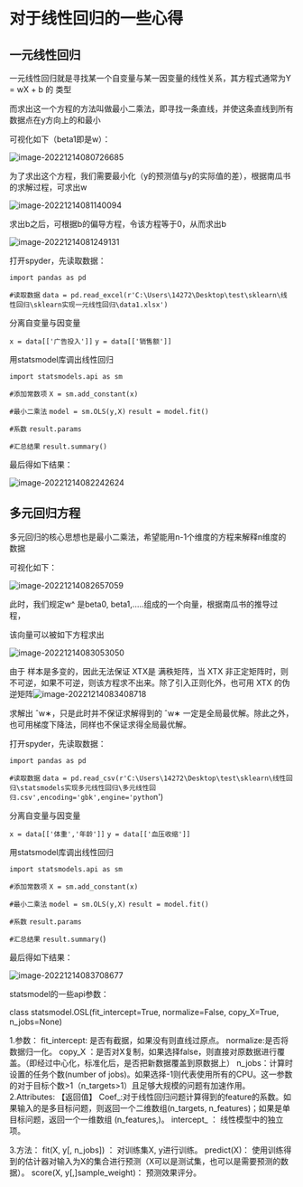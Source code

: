 # 对于线性回归的一些心得

## 一元线性回归

一元线性回归就是寻找某一个自变量与某一因变量的线性关系，其方程式通常为Y = wX + b 的 类型

而求出这一个方程的方法叫做最小二乘法，即寻找一条直线，并使这条直线到所有数据点在y方向上的和最小

可视化如下（beta1即是w）：

![image-20221214080726685](C:\Users\14272\AppData\Roaming\Typora\typora-user-images\image-20221214080726685.png)

为了求出这个方程，我们需要最小化（y的预测值与y的实际值的差），根据南瓜书的求解过程，可求出w

![image-20221214081140094](C:\Users\14272\AppData\Roaming\Typora\typora-user-images\image-20221214081140094.png)

求出b之后，可根据b的偏导方程，令该方程等于0，从而求出b

![image-20221214081249131](C:\Users\14272\AppData\Roaming\Typora\typora-user-images\image-20221214081249131.png)

打开spyder，先读取数据：

`import pandas as pd`

`#读取数据`
`data = pd.read_excel(r'C:\Users\14272\Desktop\test\sklearn\线性回归\sklearn实现一元线性回归\data1.xlsx')`

分离自变量与因变量

`x = data[['广告投入']]`
`y = data[['销售额']]`

用statsmodel库调出线性回归

`import statsmodels.api as sm`

`#添加常数项`
`X = sm.add_constant(x)`

`#最小二乘法`
`model = sm.OLS(y,X)`
`result = model.fit()`

`#系数`
`result.params`

`#汇总结果`
`result.summary()`

最后得如下结果：

![image-20221214082242624](C:\Users\14272\AppData\Roaming\Typora\typora-user-images\image-20221214082242624.png)

## 多元回归方程

多元回归的核心思想也是最小二乘法，希望能用n-1个维度的方程来解释n维度的数据

可视化如下：

![image-20221214082657059](C:\Users\14272\AppData\Roaming\Typora\typora-user-images\image-20221214082657059.png)

此时，我们规定w^ 是beta0, beta1,.....组成的一个向量，根据南瓜书的推导过程，

该向量可以被如下方程求出

![image-20221214083053050](C:\Users\14272\AppData\Roaming\Typora\typora-user-images\image-20221214083053050.png)

 由于 样本是多变的，因此无法保证 XTX是 满秩矩阵，当 XTX 非正定矩阵时，则不可逆，如果不可逆，则该方程求不出来。除了引入正则化外，也可用 XTX 的伪逆矩阵![image-20221214083408718](C:\Users\14272\AppData\Roaming\Typora\typora-user-images\image-20221214083408718.png)

求解出 ˆw∗，只是此时并不保证求解得到的 ˆw∗ 一定是全局最优解。除此之外，也可用梯度下降法，同样也不保证求得全局最优解。

打开spyder，先读取数据：

`import pandas as pd`

`#读取数据`
`data = pd.read_csv(r'C:\Users\14272\Desktop\test\sklearn\线性回归\statsmodels实现多元线性回归\多元线性回归.csv',encoding='gbk',engine='pytho`n')

分离自变量与因变量

`x = data[['体重','年龄']]`
`y = data[['血压收缩']]`

用statsmodel库调出线性回归

`import statsmodels.api as sm`

`#添加常数项`
`X = sm.add_constant(x)`

`#最小二乘法`
`model = sm.OLS(y,X)`
`result = model.fit()`

`#系数`
`result.params`

`#汇总结果`
`result.summary(`)

最后得如下结果：

![image-20221214083708677](C:\Users\14272\AppData\Roaming\Typora\typora-user-images\image-20221214083708677.png)

statsmodel的一些api参数：

class statsmodel.OSL(fit_intercept=True, normalize=False, copy_X=True, n_jobs=None)

1.参数：
fit_intercept: 是否有截据，如果没有则直线过原点。
normalize:是否将数据归一化。
copy_X   ：是否对X复制，如果选择false，则直接对原数据进行覆盖。（即经过中心化，标准化后，是否把新数据覆盖到原数据上）
n_jobs：计算时设置的任务个数(number of jobs)。如果选择-1则代表使用所有的CPU。这一参数的对于目标个数>1（n_targets>1）且足够大规模的问题有加速作用。
2.Attributes:	【返回值】
Coef_:对于线性回归问题计算得到的feature的系数。如果输入的是多目标问题，则返回一个二维数组(n_targets, n_features)；如果是单目标问题，返回一个一维数组 (n_features,)。
intercept_ ：
线性模型中的独立项。

3.方法：
fit(X, y[, n_jobs]) ：
对训练集X, y进行训练。
predict(X)：
使用训练得到的估计器对输入为X的集合进行预测（X可以是测试集，也可以是需要预测的数据）。
score(X, y[,]sample_weight)：
预测效果评分。
